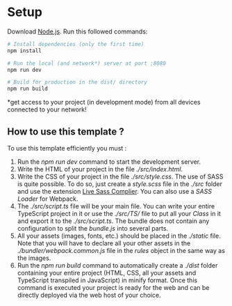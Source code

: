 # Setup
Download [Node.js](https://nodejs.org/en/download/).
Run this followed commands:

``` bash
# Install dependencies (only the first time)
npm install

# Run the local (and network*) server at port :8080
npm run dev

# Build for production in the dist/ directory
npm run build
```
*get access to your project (in development mode) from all devices connected to your network!

## How to use this template ?

<p class="text-left">To use this template efficiently you must : </p>

1. Run the _npm run dev_ command to start the development server.
2. Write the HTML of your project in the file _./src/index.html_.
3. Write the CSS of your project in the file _./src/style.css_. The use of SASS is quite possible. To do so, just create a _style.scss_ file in the _./src_ folder and use the extension [Live Sass Complier](https://marketplace.visualstudio.com/items?itemName=ritwickdey.live-sass). You can also use a _SASS Loader_ for Webpack.
4. The _./src/script.ts_ file will be your main file. You can write your entire TypeScript project in it or use the _./src/TS/_ file to put all your _Class_ in it and export it to the _./src/script.ts_. The bundle does not contain any configuration to split the _bundle.js_ into several parts.
5. All your assets (images, fonts, etc.) should be placed in the _./static_ file. Note that you will have to declare all your other assets in the _./bundler/webpack.common.js_ file in the _rules_ object in the same way as the images.
6. Run the _npm run build_ command to automatically create a _./dist_ folder containing your entire project (HTML, CSS, all your assets and TypeScript transpiled in JavaScript) in minify format. Once this command is executed your project is ready for the web and can be directly deployed via the web host of your choice.
